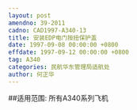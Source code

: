 ```yaml
---
layout: post
amendno: 39-2011
cadno: CAD1997-A340-13
title: 安装EDP电门按扭保护盖
date: 1997-09-08 00:00:00 +0800
effdate: 1997-09-12 00:00:00 +0800
tag: A340
categories: 民航华东管理局适航处
author: 何正华
---
```


##适用范围:
所有A340系列飞机

